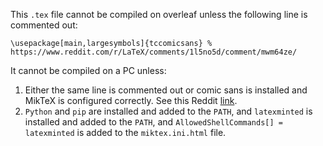 This `.tex` file cannot be compiled on overleaf unless the following line is commented out:

`\usepackage[main,largesymbols]{tccomicsans} % https://www.reddit.com/r/LaTeX/comments/1l5no5d/comment/mwm64ze/`

It cannot be compiled on a PC unless:

1. Either the same line is commented out or comic sans is installed and MikTeX is configured correctly. See this Reddit [link](https://www.reddit.com/r/LaTeX/comments/1l5no5d/comment/mwm64ze/).
2. `Python` and `pip` are installed and added to the `PATH`, and `latexminted` is installed and added to the `PATH`, and `AllowedShellCommands[] = latexminted` is added to the `miktex.ini.html` file.
